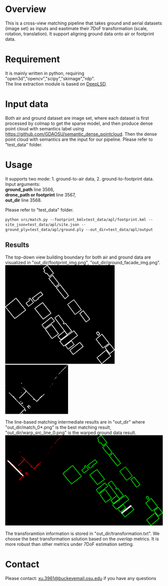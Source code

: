 # Overview
This is a cross-view matching pipeline that takes ground and aerial datasets (image set) as inputs and eastimate their 7DoF transformation (scale, rotation, translation). It support aligning ground data onto air or footprint data. 

# Requirement   

It is mainly written in python, requiring "open3d","opencv","scipy","skimage","rdp".  
The line extraction module is based on [DeepLSD](https://github.com/cvg/DeepLSD).

# Input data
Both air and ground dataset are image set, where each dataset is first processed by colmap to get the sparse model, and then produce dense point cloud with semantics label using https://github.com/GDAOSU/semantic_dense_pointcloud. Then the dense point cloud with semantics are the input for our pipeline. Please refer to "test_data" folder.  

# Usage
It supports two mode: 1. ground-to-air data, 2. ground-to-footprint data. 
Input arguments:  
**ground_path** line 3566,   
**drone_path or footprint** line 3567,  
 **out_dir** line 3568.

Please refer to "test_data" folder. 
```
python src/match.py --footprint_kml=test_data/apl/footprint.kml --site_json=test_data/apl/site.json --ground_ply=test_data/apl/ground.ply --out_dir=test_data/apl/output
```

## Results
The top-down view building boundary for both air and ground data are visualized in "out_dir/footprint_img.png", "out_dir/ground_facade_img.png".   
![alt text](footprint.png)  
![alt text](ground.png)

The line-based matching intermediate results are in "out_dir" where "out_dir/match_0*.png" is the best matching result, "out_dir/warp_src_line_0.png" is the warped ground data result.   
![alt text](match_0.png)

The transforamtion information is stored in "out_dir/transformation.txt". We choose the best transformation solution based on the *overlap* metrics. It is more robust than other metrics under 7DoF estimation setting. 

# Contact
Please contact: xu.3961@buckeyemail.osu.edu if you have any questions
